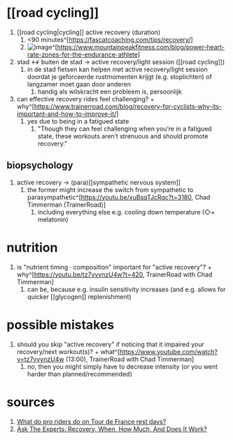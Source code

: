 # [[road cycling]]
1. [[road cycling|cycling]] active recovery (duration)
	1. <90 minutes^[https://fascatcoaching.com/tips/recovery/]
	2. ![image](https://images.squarespace-cdn.com/content/v1/5078313ae4b0e7addb844764/1441845381072-E7Y671HVKZX08CWUCW11/ke17ZwdGBToddI8pDm48kNptsgP_BQir-T8qosybtkdZw-zPPgdn4jUwVcJE1ZvWQUxwkmyExglNqGp0IvTJZamWLI2zvYWH8K3-s_4yszcp2ryTI0HqTOaaUohrI8PIguU-sV11r-Z6jBGRef1uF5TQf5twfQhLvG2XDpy3Vlg/image-asset.png?format=1000w)^[https://www.mountainpeakfitness.com/blog/power-heart-rate-zones-for-the-endurance-athlete]
2. stad ↮ buiten de stad → active recovery/light session ([[road cycling]])
	1. in de stad fietsen kan helpen met active recovery/light session doordat je geforceerde rustmomenten krijgt (e.g. stoplichten) of langzamer moet gaan door anderen
		1. handig als wilskracht een probleem is, persoonlijk
3. can effective recovery rides feel challenging? + why^[https://www.trainerroad.com/blog/recovery-for-cyclists-why-its-important-and-how-to-improve-it/]
	1. yes due to being in a fatigued state
		1. "Though they can feel challenging when you’re in a fatigued state, these workouts aren’t strenuous and should promote recovery."

## biopsychology
1. active recovery → (para)[[sympathetic nervous system]]
	1. the former might increase the switch from sympathetic to parasympathetic^[https://youtu.be/xuBsqTJcRqc?t=3180, Chad Timmerman (TrainerRoad)]
		1. including everything else e.g. cooling down temperature (◇+ melatonin)

# nutrition
1. is "nutrient timing · composition" important for "active recovery"? + why^[https://youtu.be/tz7vvvnzU4w?t=420, TrainerRoad with Chad Timmerman]
	1. can be, because e.g. insulin sensitivity increases (and e.g. allows for quicker [[glycogen]] replenishment)

# possible mistakes
1. should you skip "active recovery" if noticing that it impaired your recovery/next workout(s)? + what^[https://www.youtube.com/watch?v=tz7vvvnzU4w (13:00), TrainerRoad with Chad Timmerman]
	1. no, then you might simply have to decrease intensity (or you went harder than planned/recommended)

# sources
1. [What do pro riders do on Tour de France rest days?](https://road.cc/content/feature/what-do-pro-riders-do-tour-de-france-rest-days-284687#:~:text=%E2%80%9CIt's%20feeding%20their%20body%20after,sponsored%20products%20to%20good%20use.)
2. [Ask The Experts: Recovery, When, How Much, And Does It Work?](https://eu.wahoofitness.com/blog/ask-the-experts-recovery-when-how-much-and-does-it-work/)